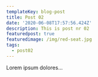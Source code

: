 ```yaml
---
templateKey: blog-post
title: Post 02
date: '2020-06-08T17:57:56.424Z'
description: This is post nr 02
featuredpost: true
featuredimage: /img/red-seat.jpg
tags:
  - post02
---
```

Lorem ipsum dolores...
